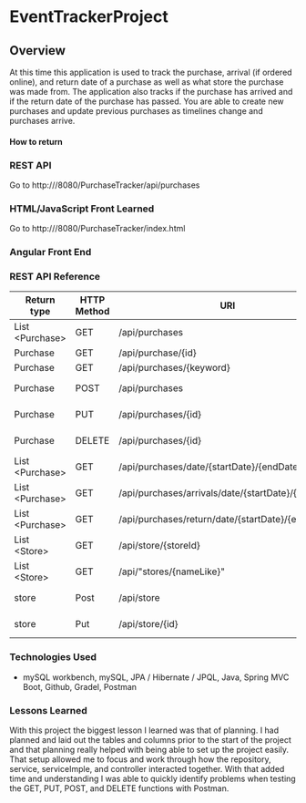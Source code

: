 # EventTrackerProject

## Overview
At this time this application is used to track the purchase, arrival (if ordered online), and return date of a purchase as well as what store the purchase was made from. The application also tracks if the purchase has arrived and if the return date of the purchase has passed. You are able to create new purchases and update previous purchases as timelines change and purchases arrive.

#### How to return


### REST API
Go to http://<IP Address>/8080/PurchaseTracker/api/purchases


### HTML/JavaScript Front Learned
Go to http://<IP Address>/8080/PurchaseTracker/index.html

### Angular Front End

### REST API Reference
|Return type       | HTTP Method | URI                                                 | Request Body| Reason  |
|------------------|-------------|-----------------------------------------------------|-------------|---------|
| List \<Purchase\>| GET         | /api/purchases                                      |             | List    |
| Purchase         | GET         | /api/purchase/{id}                                  |             | Retrieve|
| Purchase         | GET         | /api/purchases/{keyword}                            |             | Retrieve|
| Purchase         | POST        | /api/purchases                                      | Recipe JSON | Create  |
| Purchase         | PUT         | /api/purchases/{id}                                 | Recipe JSON | Update  |
| Purchase         | DELETE      | /api/purchases/{id}                                 | Recipe JSON | Delete  |
| List \<Purchase\>| GET         | /api/purchases/date/{startDate}/{endDate}           |             | Retrieve|
| List \<Purchase\>| GET         | /api/purchases/arrivals/date/{startDate}/{endDate}  |             | Retrieve|
| List \<Purchase\>| GET         | /api/purchases/return/date/{startDate}/{endDate}    |             | Retrieve|
| List \<Store\>   | GET         | /api/store/{storeId}                                |             | Retrieve|
| List \<Store\>   | GET         | /api/"stores/{nameLike}"                            |             | Retrieve|
| store            | Post        | /api/store                                          | Recipe JSON | Create  |
| store            | Put         | /api/store/{id}                                     | Recipe JSON | Update  |




### Technologies Used
+ mySQL workbench, mySQL, JPA / Hibernate / JPQL, Java, Spring MVC Boot, Github, Gradel, Postman

### Lessons Learned
With this project the biggest lesson I learned was that of planning. I had planned and laid out the tables and columns prior to the start of the project and that planning really helped with being able to set up the project easily. That setup allowed me to focus and work through how the repository, service, serviceImple, and controller interacted together. With that added time and understanding I was able to quickly identify problems when testing the GET, PUT, POST, and DELETE functions with Postman.
